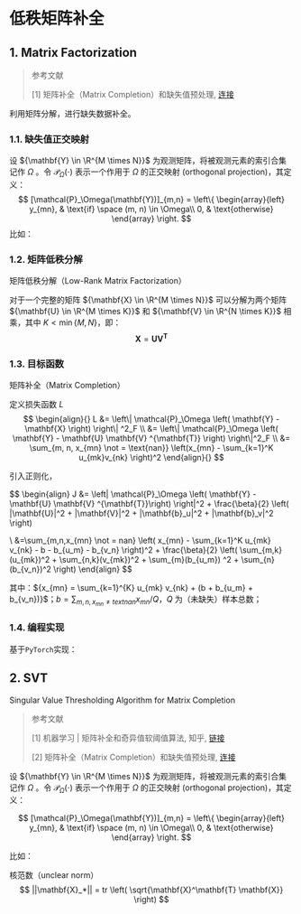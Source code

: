 # 低秩矩阵补全

## 1. Matrix Factorization

> 参考文献
>
> [1] 矩阵补全（Matrix Completion）和缺失值预处理, [连接](https://www.cnblogs.com/wuliytTaotao/p/10814770.html)

利用矩阵分解，进行缺失数据补全。

### 1.1. 缺失值正交映射

设 ${\mathbf{Y} \in \R^{M \times N}}$ 为观测矩阵，将被观测元素的索引合集记作 ${\Omega}$ 。令 ${\mathcal{P}_\Omega(\cdot)}$ 表示一个作用于 ${\Omega}$ 的正交映射 (orthogonal projection)，其定义：
$$
[\mathcal{P}_\Omega(\mathbf{Y})]_{m,n} = \left\{
\begin{array}{left}
y_{mn}, & \text{if} \space (m, n) \in \Omega\\ 
0, & \text{otherwise}
\end{array}
\right.
$$
比如：

### 1.2. 矩阵低秩分解

矩阵低秩分解（Low-Rank Matrix Factorization）

对于一个完整的矩阵 ${\mathbf{X} \in \R^{M \times N}}$ 可以分解为两个矩阵 ${\mathbf{U} \in \R^{M \times K}}$ 和 ${\mathbf{V} \in \R^{N \times K}}$ 相乘，其中 ${K < \min\{M,N\}}$，即：
$$
\mathbf{X} = \mathbf{U}  \mathbf{V} ^{\mathbf{T}}
$$

### 1.3. 目标函数

矩阵补全（Matrix Completion）

定义损失函数 ${L}$
$$
\begin{align}{}
L &= \left\| \mathcal{P}_\Omega \left( \mathbf{Y} - \mathbf{X} \right) \right\| ^2_F \\
&= \left\| \mathcal{P}_\Omega \left( \mathbf{Y} - \mathbf{U}  \mathbf{V} ^{\mathbf{T}} \right) \right\|^2_F \\
&= \sum_{m, n, x_{mn} \not = \text{nan}} \left(x_{mn} - \sum_{k=1}^K u_{mk}v_{nk} \right)^2 
\end{align}{}
$$

引入正则化，

$$
\begin{align}
J &= \left\| \mathcal{P}_\Omega \left( \mathbf{Y} - \mathbf{U}  \mathbf{V} ^{\mathbf{T}}\right) \right\|^2 + 
\frac{\beta}{2} \left( \|\mathbf{U}\|^2 + \|\mathbf{V}\|^2 + \|\mathbf{b}_u\|^2  + \|\mathbf{b}_v\|^2 \right)

\\ &=\sum_{m,n,x_{mn} \not = nan} 
    \left(
    	x_{mn} - 
    	\sum_{k=1}^K u_{mk} v_{nk} - 
    	b - 
    	b_{u_m} - 
    	b_{v_n} 
    \right)^2 + 
\frac{\beta}{2} 
	\left( 
		\sum_{m,k}(u_{mk})^2 + 
        \sum_{n,k}(v_{mk})^2 + 
        \sum_{m}(b_{u_m}) ^2 +
        \sum_{n}(b_{v_n})^2 
    \right)
\end{align}
$$

其中：${x_{mn} = \sum_{k=1}^{K} u_{mk} v_{nk} + (b + b_{u_m} + b_{v_n})}$；${b = \sum_{m, n, x_{mn} \not = text{nan}} x_{mn}/{Q}}$，${Q}$ 为（未缺失）样本总数；

### 1.4. 编程实现

基于`PyTorch`实现：

## 2. SVT

Singular Value Thresholding Algorithm for Matrix Completion

> 参考文献
>
> [1] 机器学习 | 矩阵补全和奇异值软阈值算法, 知乎, [链接](https://zhuanlan.zhihu.com/p/93400890)
>
> [2] 矩阵补全（Matrix Completion）和缺失值预处理, [连接](https://www.cnblogs.com/wuliytTaotao/p/10814770.html)

设 ${\mathbf{Y} \in \R^{M \times N}}$ 为观测矩阵，将被观测元素的索引合集记作 ${\Omega}$ 。令 ${\mathcal{P}_\Omega(\cdot)}$ 表示一个作用于 ${\Omega}$ 的正交映射 (orthogonal projection)，其定义：

$$
[\mathcal{P}_\Omega(\mathbf{Y})]_{m,n} = \left\{
\begin{array}{left}
y_{mn}, & \text{if} \space (m, n) \in \Omega\\ 
0, & \text{otherwise}
\end{array}
\right.
$$

比如：



核范数（unclear norm）
$$
||\mathbf{X}_*|| = tr \left( \sqrt{\mathbf{X}^\mathbf{T} \mathbf{X}} \right)
$$
